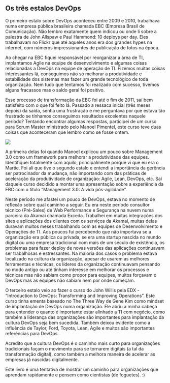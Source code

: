 ## Os três estalos DevOps

O primeiro estalo sobre DevOps aconteceu entre 2009 e 2010, trabalhava numa empresa pública brasileira chamada EBC (Empresa Brasil de Comunicação). Não lembro exatamente quem indicou ou onde li sobre a palestra de John Allspaw e Paul Hammond: 10 deploys per day. Eles trabalhavam no Flickr que até aqueles anos era dos grandes hypes na internet, com números impressionantes de publicação de fotos na época.

Ao chegar na EBC fiquei responsável por reorganizar a área de TI, implantamos Agile na equipe de desenvolvimento e algumas coisas relacionadas a DevOps na equipe de operação de TI. Fizemos muitas coisas interessantes lá, conseguimos não só melhorar a produtividade e estabilidade dos sistemas mas fazer um grande tecnológico de toda organização. Nem tudo que tentamos foi realizado com sucesso, tivemos alguns fracassos mas o saldo geral foi positivo.

Esse processo de transformação da EBC foi até o fim de 2011, saí bem satisfeito com o que foi feito lá. Passado a ressaca inicial (três meses depois) da saída, sentia uma frustração e me perguntava por que estava tão frustrado se tínhamos conseguimos resultados excelentes naquele período? Tentando encontrar algumas respostas, participei de um curso para Scrum Master ministrado pelo Manoel Pimentel, este curso teve duas coisas que aconteceram que lembro como se fosse ontem.

![](/images/martie_management30.png)

A primeira delas foi quando Manoel explicou um pouco sobre Management 3.0 como um framework para melhorar a produtividade das equipes. Identifiquei totalmente com aquilo, principalmente porque vi que eu era o Martie. Foi ali que tive o segundo estalo e entendi a importância da gerência ser patrocinador da mudança, não importando com das práticas de aceleração da produtividade de organização: Agile, Lean, DevOps, etc. Saí daquele curso decidido a montar uma apresentação sobre a experiência da EBC com o título “Management 3.0: A vida pós-agilidade”.

Neste período me afastei um pouco de DevOps, estava no momento de reflexão sobre qual caminho a seguir. Eu era neste período consultor técnico (Pré-Sales) de Web Performance e Segurança na nuvem numa parceira da Akamai chamada Exceda. Trabalhei em muitas integrações dos sites e aplicações dos clientes com os serviços da Akamai, muitas delas duravam muitos meses trabalhando com as equipes de Desenvolvimento e Operações de TI. Aos poucos fui percebendo que não importava se a organização era pública ou privada, se era uma startup nascida no mundo digital ou uma empresa tradicional com mais de um século de existência, os problemas para fazer deploy de novas versões das aplicações continuavam ser trabalhosas e estressantes. Na maioria dos casos o problema estava localizado na cultura da organização, apesar de usarem as melhores ferramentas e técnicas, os líderes da organização continuavam pensando no modo antigo ou até tinham interesse em melhorar os processos e técnicas mas não sabiam como propor para equipes, muitos forçavam o DevOps mas as equipes não sabiam nem por onde começam.

O terceiro estalo veio ao fazer o curso do John Willis pela EDX - “Introduction to DevOps: Transforming and Improving Operations”. Este curso tinha ementa baseado no The Three Way de Gene Kim como mindset de implantação de DevOps numa organização. Ele abriu a  minha cabeça para entender o quanto é importante estar alinhado a TI com negócio, como também a liderança das organizações são importantes para implantação da cultura DevOps seja bem sucedida. Também deixou evidente como a influência de Taylor, Ford, Toyota, Lean, Agile e muitos são importantes referências para DevOps.

Acredito que a cultura DevOps é o caminho mais curto para organizações tradicionais façam o movimento para se tornarem digitais (a tal da transformação digital), como também a melhora maneira de acelerar as empresas já nascidas digitalmente.

Este livro é uma tentativa de mostrar um caminho para organizações que aprendam rapidamente e pensem como cientistas (de foguetes). :)
